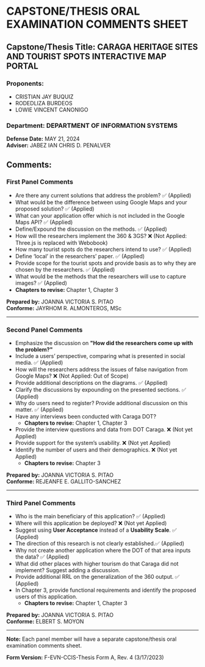# CAPSTONE/THESIS ORAL EXAMINATION COMMENTS SHEET

## Capstone/Thesis Title: CARAGA HERITAGE SITES AND TOURIST SPOTS INTERACTIVE MAP PORTAL

### Proponents:
- CRISTIAN JAY BUQUIZ
- RODEDLIZA BURDEOS
- LOWIE VINCENT CANONIGO

### Department: DEPARTMENT OF INFORMATION SYSTEMS  
**Defense Date:** MAY 21, 2024  
**Adviser:** JABEZ IAN CHRIS D. PENALVER  

## Comments:

### First Panel Comments
- Are there any current solutions that address the problem? ✅ (Applied)
- What would be the difference between using Google Maps and your proposed solution? ✅ (Applied)
- What can your application offer which is not included in the Google Maps API? ✅ (Applied)
- Define/Expound the discussion on the methods. ✅ (Applied)
- How will the researchers implement the 360 & 3GS? ❌ (Not Applied: Three.js is replaced with Webobook)
- How many tourist spots do the researchers intend to use? ✅ (Applied)
- Define ‘local’ in the researchers’ paper. ✅ (Applied) 
- Provide scope for the tourist spots and provide basis as to why they are chosen by the researchers. ✅ (Applied)
- What would be the methods that the researchers will use to capture images? ✅ (Applied)
- **Chapters to revise:** Chapter 1, Chapter 3

**Prepared by:** JOANNA VICTORIA S. PITAO  
**Conforme:** JAYRHOM R. ALMONTEROS, MSc  

---

### Second Panel Comments
- Emphasize the discussion on **"How did the researchers come up with the problem?"**
- Include a users’ perspective, comparing what is presented in social media. ✅ (Applied)
- How will the researchers address the issues of false navigation from Google Maps? ❌ (Not Applied: Out of Scope)
- Provide additional descriptions on the diagrams.  ✅ (Applied)
- Clarify the discussions by expounding on the presented sections.   ✅ (Applied)
- Why do users need to register? Provide additional discussion on this matter.  ✅ (Applied)
- Have any interviews been conducted with Caraga DOT?
  - **Chapters to revise:** Chapter 1, Chapter 3
- Provide the interview questions and data from DOT Caraga.  ❌ (Not yet Applied)
- Provide support for the system’s usability.  ❌ (Not yet Applied)
- Identify the number of users and their demographics.  ❌ (Not yet Applied)
  - **Chapters to revise:** Chapter 3

**Prepared by:** JOANNA VICTORIA S. PITAO  
**Conforme:** REJEANFE E. GALLITO-SANCHEZ  

---

### Third Panel Comments
- Who is the main beneficiary of this application?  ✅ (Applied)
- Where will this application be deployed?  ❌ (Not yet Applied)
- Suggest using **User Acceptance** instead of a **Usability Scale**. ✅ (Applied)
- The direction of this research is not clearly established.✅ (Applied)
- Why not create another application where the DOT of that area inputs the data? ✅ (Applied)
- What did other places with higher tourism do that Caraga did not implement? Suggest adding a discussion.
- Provide additional RRL on the generalization of the 360 output. ✅ (Applied)
- In Chapter 3, provide functional requirements and identify the proposed users of this application.
  - **Chapters to revise:** Chapter 1, Chapter 3

**Prepared by:** JOANNA VICTORIA S. PITAO  
**Conforme:** ELBERT S. MOYON  

---

**Note:** Each panel member will have a separate capstone/thesis oral examination comments sheet.  

**Form Version:** F-EVN-CCIS-Thesis Form A, Rev. 4 (3/17/2023)  
